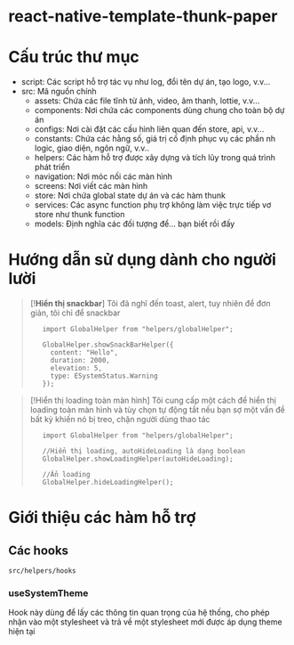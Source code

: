 # react-native-template-thunk-paper
 
# Cấu trúc thư mục

* script: Các script hỗ trợ tác vụ như log, đổi tên dự án, tạo logo, v.v...
* src: Mã nguồn chính
  * assets: Chứa các file tĩnh từ ảnh, video, âm thanh, lottie, v.v...
  * components: Nơi chứa các components dùng chung cho toàn bộ dự án
  * configs: Nơi cài đặt các cấu hình liên quan đến store, api, v.v...
  * constants: Chứa các hằng số, giá trị cố định phục vụ các phần nh logic, giao diện, ngôn ngữ, v.v..
  * helpers: Các hàm hỗ trợ được xây dựng và tích lũy trong quá trình phát triển
  * navigation: Nơi móc nối các màn hình
  * screens: Nơi viết các màn hình
  * store: Nơi chứa global state dự án và các hàm thunk
  * services: Các async function phụ trợ không làm việc trực tiếp vơ store như thunk function
  * models: Định nghĩa các đối tượng để... bạn biết rồi đấy


# Hướng dẫn sử dụng dành cho người lười

> [!**Hiển thị snackbar**]
> Tôi đã nghĩ đến toast, alert, tuy nhiên để đơn giản, tôi chỉ để snackbar
> ```tsx
>    import GlobalHelper from "helpers/globalHelper";
>    
>    GlobalHelper.showSnackBarHelper({
>      content: "Hello",
>      duration: 2000,
>      elevation: 5,
>      type: ESystemStatus.Warning
>    });
> ```

> [!Hiển thị loading toàn màn hình]
> Tôi cung cấp một cách để hiển thị loading toàn màn hình và tùy chọn tự động tắt nếu bạn sợ một vấn đề bất kỳ khiến nó bị treo, chặn người dùng thao tác
> ```tsx
>    import GlobalHelper from "helpers/globalHelper";
>    
>    //Hiển thị loading, autoHideLoading là dạng boolean
>    GlobalHelper.showLoadingHelper(autoHideLoading);
>
>    //Ẩn loading
>    GlobalHelper.hideLoadingHelper();
> ```

# Giới thiệu các hàm hỗ trợ

## Các hooks
`src/helpers/hooks`

### useSystemTheme
Hook này dùng để lấy các thông tin quan trọng của hệ thống, cho phép nhận vào một stylesheet và trả về một stylesheet mới được áp dụng theme hiện tại  
